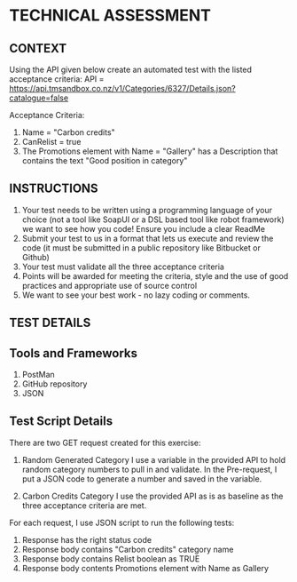 # TECHNICAL ASSESSMENT


## CONTEXT

Using the API given below create an automated test with the listed acceptance criteria:
API = https://api.tmsandbox.co.nz/v1/Categories/6327/Details.json?catalogue=false
 

Acceptance Criteria:

1. Name = "Carbon credits"
2. CanRelist = true
3. The Promotions element with Name = "Gallery" has a Description that contains the text "Good position in category"

## INSTRUCTIONS

1. Your test needs to be written using a programming language of your choice (not a tool like SoapUI or a DSL based tool like robot framework) we want to see how you code! Ensure you include a clear ReadMe
2. Submit your test to us in a format that lets us execute and review the code (it must be submitted in a public repository like Bitbucket or Github)
3. Your test must validate all the three acceptance criteria
4. Points will be awarded for meeting the criteria, style and the use of good practices and appropriate use of source control
5. We want to see your best work - no lazy coding or comments.


## TEST DETAILS


Tools and Frameworks
---------------------------------------
1. PostMan
2. GitHub repository 
3. JSON

Test Script Details
---------------------------------------

There are two GET request created for this exercise:

1. Random Generated Category 
I use a variable in the provided API to hold random category numbers to pull in and validate.
In the Pre-request, I put a JSON code to generate a number and saved in the variable.


2. Carbon Credits Category
I use the provided API as is as baseline as the three acceptance criteria are met.



For each request, I use JSON script to run the following tests:
1. Response has the right status code
2. Response body contains "Carbon credits" category name
3. Response body contains Relist boolean as TRUE
4. Response body contents Promotions element with Name as Gallery

